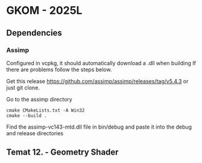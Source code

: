 # GKOM - 2025L

## Dependencies
### Assimp
Configured in vcpkg, it should automatically download a .dll when building
If there are problems follow the steps below.

Get this release https://github.com/assimp/assimp/releases/tag/v5.4.3 or just git clone.

Go to the assimp directory

    cmake CMakeLists.txt -A Win32
    cmake --build .

Find the assimp-vc143-mtd.dll file in bin/debug and paste it into the debug and release directories

## Temat 12. - Geometry Shader

